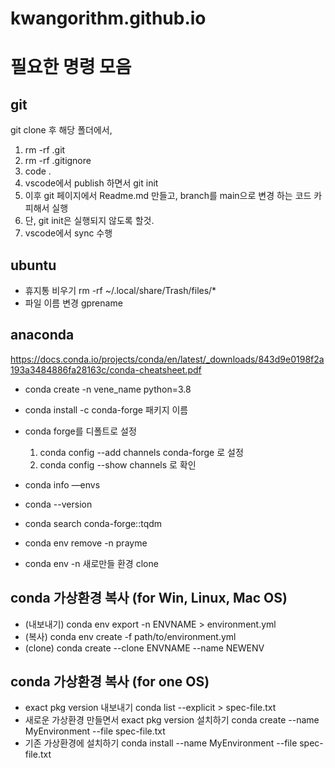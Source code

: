 # kwangorithm.github.io
# 필요한 명령 모음
## git
git clone 후 해당 폴더에서, 
1. rm -rf .git
2. rm -rf .gitignore
3. code .
4. vscode에서 publish 하면서 git init
5. 이후 git 페이지에서 Readme.md 만들고, branch를 main으로 변경 하는 코드 카피해서 실행 
6. 단, git init은 실행되지 않도록 할것.
7. vscode에서 sync 수행

## ubuntu
- 휴지통 비우기
  rm -rf ~/.local/share/Trash/files/*
- 파일 이름 변경
  gprename

## anaconda

https://docs.conda.io/projects/conda/en/latest/_downloads/843d9e0198f2a193a3484886fa28163c/conda-cheatsheet.pdf

- conda create -n vene_name python=3.8
- conda install -c conda-forge 패키지 이름
- conda forge를 디폴트로 설정
  1. conda config --add channels conda-forge 로 설정
  2. conda config --show channels 로 확인
  

- conda info —envs
- conda --version

- conda search conda-forge::tqdm
- conda env remove -n prayme
- conda env -n 새로만들 환경 clone 

## conda 가상환경 복사 (for Win, Linux, Mac OS)
- (내보내기) conda env export -n ENVNAME > environment.yml
- (복사) conda env create -f path/to/environment.yml  
- (clone) conda create --clone ENVNAME --name NEWENV
  
## conda 가상환경 복사 (for one OS)
  - exact pkg version 내보내기
  conda list --explicit > spec-file.txt
  - 새로운 가상환경 만들면서 exact pkg version 설치하기
  conda create --name MyEnvironment --file spec-file.txt
  - 기존 가상환경에 설치하기
  conda install --name MyEnvironment --file spec-file.txt



